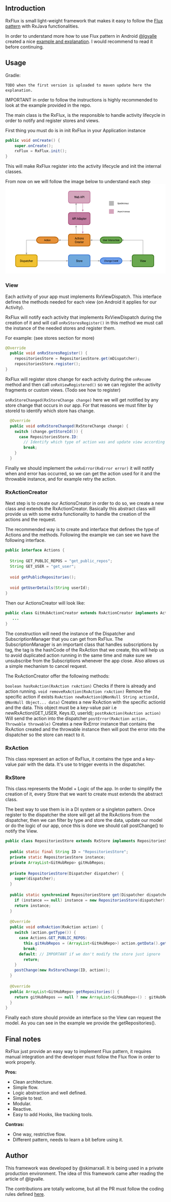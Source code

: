 ## Introduction
RxFlux is small light-weight framework that makes it easy to follow the [Flux pattern](https://facebook.github.io/flux/docs/overview.html) with RxJava functionalities.

In order to understand more how to use Flux pattern in Android [@lgvalle](https://github.com/lgvalle) created a nice [example and explanation](https://github.com/lgvalle/android-flux-todo-app). I would recommend to read it before continuing.

## Usage

Gradle:
```
TODO when the first version is uploaded to maven update here the explanation.
```

IMPORTANT in order to follow the instructions is highly recommended to look at the example provided in the repo.

The main class is the RxFlux, is the responsible to handle activity lifecycle in order to notify and register stores and views. 

First thing you must do is in init RxFlux in your Application instance
```java
public void onCreate() {
    super.onCreate();
    rxFlux = RxFlux.init();
}
``` 

This will make RxFlux register into the activity lifecycle and init the internal classes.

From now on we will follow the image below to understand each step
![Flux architecture](https://raw.githubusercontent.com/lgvalle/lgvalle.github.io/master/public/images/flux-graph-complete.png)

### View
Each activity of your app must implements RxViewDispatch. This interface defines the methods needed for each view (on Android it applies for our Activity). 

RxFlux will notify each activity that implements RxViewDispatch during the creation of it and will call ```onRxStoresRegister()``` in this method we must call the instance of the needed stores and register them.

For example: (see stores section for more)
```java
@Override
  public void onRxStoresRegister() {
    repositoriesStore = RepositoriesStore.get(mDispatcher);
    repositoriesStore.register();
}
```

RxFlux will register store change for each activity during the ```onResume``` method and then call ```onRxViewRegistered()``` so we can register the activity fragments or custom views. (Todo see how to register)

```onRxStoreChanged(RxStoreChange change)``` here we will get notified by any store change that occurs in our app. For that reasons we must filter by storeId to identify which store has change.

```java
  @Override
  public void onRxStoreChanged(RxStoreChange change) {
    switch (change.getStoreId()) {
      case RepositoriesStore.ID:
        // Identify which type of action was and update view according to that
        break;
    }
  }
```
Finally we should implement the ```onRxError(RxError error)``` it will notify when and error has occurred, so we can get the action used for it and the throwable instance, and for example retry the action. 

### RxActionCreator

Next step is to create our ActionsCreator in order to do so, we create a new class and extends the RxActionCreator.
Basically this abstract class will provide us with some extra functionality to handle the creation of the actions and the request.

The recommended way is to create and interface that defines the type of Actions and the methods. Following the example we can see we have the following interface.

```java
public interface Actions {

  String GET_PUBLIC_REPOS = "get_public_repos";
  String GET_USER = "get_user";

  void getPublicRepositories();

  void getUserDetails(String userId);
}
```

Then our ActionsCreator will look like:
```java
public class GitHubActionCreator extends RxActionCreator implements Actions { 
   ...
}
```

The construction will need the instance of the Dispatcher and SubscriptionManager that you can get from RxFlux.
The SubscriptionManager is an important class that handles subscriptions by tag, the tag is the hashCode of the RxAction that we create, this will help us to avoid duplicated action running in the same time and make sure we unsubscribe from the Subscriptions whenever the app close. Also allows us a simple mechanism to cancel request.

The RxActionCreator offer the following methods:

```boolean hasRxAction(RxAction rxAction)``` Checks if there is already and action running.
```void removeRxAction(RxAction rxAction)``` Remove the specific action if exists
```RxAction newRxAction(@NonNull String actionId, @NonNull Object... data)``` Creates a new RxAction with the specific actionId and the data. This object must be a key-value pair i.e newRxAction(GET_USER, Keys.ID, userId);
```postRxAction(RxAction action)``` Will send the action into the dispatcher
```postError(RxAction action, Throwable throwable)``` Creates a new RxError instance that contains the RxAction created and the throwable instance then will post the error into the dispatcher so the store can react to it.

### RxAction

This class represent an action of RxFlux, it contains the type and a key-value pair with the data. It's use to trigger events in the dispatcher.

### RxStore 

This class represents the Model + Logic of the app. In order to simplify the creation of it, every Store that we want to create must extends the abstract class. 

The best way to use them is in a DI system or a singleton pattern. Once register to the dispatcher the store will get all the RxActions from the dispatcher, then we can filter by type and store the data, update our model or do the logic of our app, once this is done we should call postChange() to notify the View.

```java
public class RepositoriesStore extends RxStore implements RepositoriesStoreInterface {

  public static final String ID = "RepositoriesStore";
  private static RepositoriesStore instance;
  private ArrayList<GitHubRepo> gitHubRepos;

  private RepositoriesStore(Dispatcher dispatcher) {
    super(dispatcher);
  }

  public static synchronized RepositoriesStore get(Dispatcher dispatcher) {
    if (instance == null) instance = new RepositoriesStore(dispatcher);
    return instance;
  }

  @Override
  public void onRxAction(RxAction action) {
    switch (action.getType()) {
      case Actions.GET_PUBLIC_REPOS:
        this.gitHubRepos = (ArrayList<GitHubRepo>) action.getData().get(Keys.PUBLIC_REPOS);
        break;
      default: // IMPORTANT if we don't modify the store just ignore
        return;
    }
    postChange(new RxStoreChange(ID, action));
  }

  @Override
  public ArrayList<GitHubRepo> getRepositories() {
    return gitHubRepos == null ? new ArrayList<GitHubRepo>() : gitHubRepos;
  }
}
```

Finally each store should provide an interface so the View can request the model. As you can see in the example we provide the getRepositories().

## Final notes

RxFlux just provide an easy way to implement Flux pattern, it requires manual integration and the developer must follow the Flux flow in order to work properly.

**Pros:**
* Clean architecture.
* Simple flow.
* Logic abstraction and well defined.
* Simple to test.
* Modular.
* Reactive.
* Easy to add Hooks, like tracking tools. 

**Contras:**
* One way, restrictive flow.
* Different pattern, needs to learn a bit before using it.

## Author
This framework was developed by @skimarxall. It is being used in a private production environment. The idea of this framework came after reading the article of @lgvalle. 

The contributions are totally welcome, but all the PR must follow the coding rules defined [here](https://github.com/square/java-code-styles/blob/master/configs/codestyles/SquareAndroid.xml).